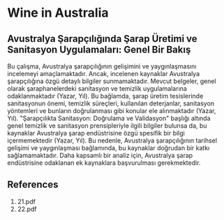 # Wine in Australia

## Avustralya Şarapçılığında Şarap Üretimi ve Sanitasyon Uygulamaları: Genel Bir Bakış

Bu çalışma, Avustralya şarapçılığının gelişimini ve yaygınlaşmasını incelemeyi amaçlamaktadır. Ancak, incelenen kaynaklar Avustralya şarapçılığına özgü detaylı bilgiler sunmamaktadır. Mevcut belgeler, genel olarak şaraphanelerdeki sanitasyon ve temizlik uygulamalarına odaklanmaktadır (Yazar, Yıl). Bu bağlamda, şarap üretim tesislerinde sanitasyonun önemi, temizlik süreçleri, kullanılan deterjanlar, sanitasyon yöntemleri ve bunların doğrulanması gibi konular ele alınmaktadır (Yazar, Yıl). "Şarapçılıkta Sanitasyon: Doğrulama ve Validasyon" başlığı altında genel temizlik ve sanitasyon prensipleriyle ilgili bilgiler bulunsa da, bu kaynaklar Avustralya şarap endüstrisine özgü spesifik bir bilgi içermemektedir (Yazar, Yıl). Bu nedenle, Avustralya şarapçılığının tarihsel gelişimi ve yaygınlaşması bağlamında, bu kaynaklar doğrudan bir katkı sağlamamaktadır. Daha kapsamlı bir analiz için, Avustralya şarap endüstrisine odaklanan ek kaynaklara başvurulması gerekmektedir.


## References

1. 21.pdf
2. 22.pdf

